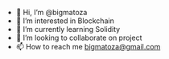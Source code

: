 - 👋 Hi, I’m @bigmatoza
- 👀 I’m interested in Blockchain
- 🌱 I’m currently learning Solidity
- 💞️ I’m looking to collaborate on project
- 📫 How to reach me bigmatoza@gmail.com

<!---
bigmatoza/bigmatoza is a ✨ special ✨ repository because its `README.md` (this file) appears on your GitHub profile.
You can click the Preview link to take a look at your changes.
--->
